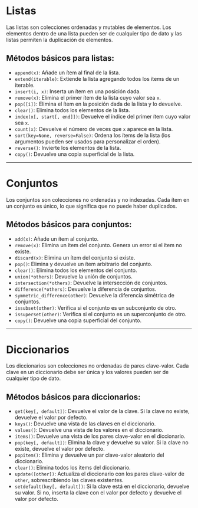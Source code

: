 # Listas
Las listas son colecciones ordenadas y mutables de elementos. Los elementos dentro de una lista pueden ser de cualquier tipo de dato y las listas permiten la duplicación de elementos.

## Métodos básicos para listas:

- `append(x)`: Añade un ítem al final de la lista.
- `extend(iterable)`: Extiende la lista agregando todos los ítems de un iterable.
- `insert(i, x)`: Inserta un ítem en una posición dada.
- `remove(x)`: Elimina el primer ítem de la lista cuyo valor sea `x`.
- `pop([i])`: Elimina el ítem en la posición dada de la lista y lo devuelve.
- `clear()`: Elimina todos los elementos de la lista.
- `index(x[, start[, end]])`: Devuelve el índice del primer ítem cuyo valor sea `x`.
- `count(x)`: Devuelve el número de veces que `x` aparece en la lista.
- `sort(key=None, reverse=False)`: Ordena los ítems de la lista (los argumentos pueden ser usados para personalizar el orden).
- `reverse()`: Invierte los elementos de la lista.
- `copy()`: Devuelve una copia superficial de la lista.

---

# Conjuntos
Los conjuntos son colecciones no ordenadas y no indexadas. Cada ítem en un conjunto es único, lo que significa que no puede haber duplicados.

## Métodos básicos para conjuntos:

- `add(x)`: Añade un ítem al conjunto.
- `remove(x)`: Elimina un ítem del conjunto. Genera un error si el ítem no existe.
- `discard(x)`: Elimina un ítem del conjunto si existe.
- `pop()`: Elimina y devuelve un ítem arbitrario del conjunto.
- `clear()`: Elimina todos los elementos del conjunto.
- `union(*others)`: Devuelve la unión de conjuntos.
- `intersection(*others)`: Devuelve la intersección de conjuntos.
- `difference(*others)`: Devuelve la diferencia de conjuntos.
- `symmetric_difference(other)`: Devuelve la diferencia simétrica de conjuntos.
- `issubset(other)`: Verifica si el conjunto es un subconjunto de otro.
- `issuperset(other)`: Verifica si el conjunto es un superconjunto de otro.
- `copy()`: Devuelve una copia superficial del conjunto.

---

# Diccionarios
Los diccionarios son colecciones no ordenadas de pares clave-valor. Cada clave en un diccionario debe ser única y los valores pueden ser de cualquier tipo de dato.

## Métodos básicos para diccionarios:

- `get(key[, default])`: Devuelve el valor de la clave. Si la clave no existe, devuelve el valor por defecto.
- `keys()`: Devuelve una vista de las claves en el diccionario.
- `values()`: Devuelve una vista de los valores en el diccionario.
- `items()`: Devuelve una vista de los pares clave-valor en el diccionario.
- `pop(key[, default])`: Elimina la clave y devuelve su valor. Si la clave no existe, devuelve el valor por defecto.
- `popitem()`: Elimina y devuelve un par clave-valor aleatorio del diccionario.
- `clear()`: Elimina todos los ítems del diccionario.
- `update([other])`: Actualiza el diccionario con los pares clave-valor de `other`, sobrescribiendo las claves existentes.
- `setdefault(key[, default])`: Si la clave está en el diccionario, devuelve su valor. Si no, inserta la clave con el valor por defecto y devuelve el valor por defecto.

